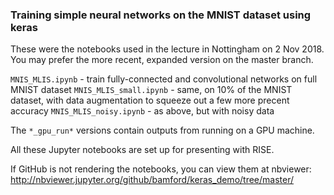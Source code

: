### Training simple neural networks on the MNIST dataset using keras

These were the notebooks used in the lecture in Nottingham on 2 Nov 2018. You may prefer the more recent, expanded version on the master branch.

`MNIS_MLIS.ipynb` - train fully-connected and convolutional networks on full MNIST dataset
`MNIS_MLIS_small.ipynb` - same, on 10% of the MNIST dataset, with data augmentation to squeeze out a few more precent accuracy
`MNIS_MLIS_noisy.ipynb` - as above, but with noisy data

The `*_gpu_run*` versions contain outputs from running on a GPU machine.

All these Jupyter notebooks are set up for presenting with RISE.

If GitHub is not rendering the notebooks, you can view them at nbviewer:
http://nbviewer.jupyter.org/github/bamford/keras_demo/tree/master/
